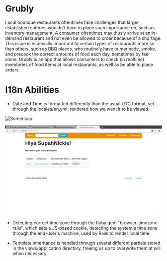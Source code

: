Grubly
======

Local boutique restaurants oftentimes face challenges that larger established eateries wouldn't have to place such importance on, such as inventory management. A consumer oftentimes may thusly arrive at an in-demand restaurant and not even be allowed to order because of a shortage. This issue is especially important to certain types of restaurants more so than others, such as BBQ places, who routinely have to marinade, smoke, and precook the correct amounts of food each day, sometimes by feel alone. Grubly is an app that allows consumers to check (in realtime) inventories of food items at local restaurants, as well as be able to place orders.

I18n Abilities
==============

- Date and Time is formatted differently than the usual UTC format, set through the locales/en.yml; rendered how we want it to be viewed.

![Screencap](/public/images/screenshot.png "Screencap of Actual Code")

![Screencap](/public/images/screenshot2.png "Screencap of Rendered View")

- Detecting correct time zone through the Ruby gem "browser-timezone-rails", which sets a JS-based cookie, detecting the system's time zone through the end-user's machine, used by Rails to render local time.

- Template inheritance is handled through several different partials stored in the views/application directory, freeing us up to overwrite them at will when necessary.
